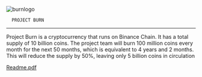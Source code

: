 
![burnlogo](https://github.com/projectburnofficial/projectburnofficial/assets/147941010/820dd687-b776-486e-bf93-4beb748ba556)

      PROJECT BURN
--------------------------

Project Burn is a cryptocurrency that runs on Binance
Chain. It has a total supply of 10 billion coins. The project
team will burn 100 million coins every month for the next 50
months, which is equivalent to 4 years and 2 months. This
will reduce the supply by 50%, leaving only 5 billion coins in
circulation

[Readme.pdf](https://github.com/projectburnofficial/projectburnofficial/files/13053077/Readme.pdf)
